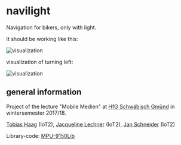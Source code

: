 # navilight
Navigation for bikers, only with light.

It should be working like this:

![visualization](https://github.com/JanPSchneider/navilight/blob/master/lightexamples.jpg)

visualization of turning left:

![visualization](https://media.giphy.com/media/l3mZ8iYYwThV2avcI/giphy.gif)

## general information 

Project of the lecture "Mobile Medien" at [HfG Schwäbisch Gmünd](http://www.hfg-gmuend.de) in wintersemester 2017/18.

[Tobias Haag](https://iot.hfg-gmuend.de/author/tobias_haag) (IoT2),
[Jacqueline Lechner](https://iot.hfg-gmuend.de/author/jacqueline_lechner) (IoT2),
[Jan Schneider](http://jan-patrick.de) (IoT2)

Library-code: [MPU-9150Lib](http://www.mellottsvrpage.com/wp-content/uploads/2014/05/MPU9150Lib-master.zip)
